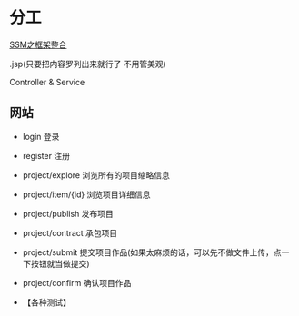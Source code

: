 # 分工

[SSM之框架整合](http://zkhwp.azurewebsites.net/archives/91)

.jsp(只要把内容罗列出来就行了 不用管美观)

Controller & Service



## 网站

* login 登录

* register 注册
* project/explore 浏览所有的项目缩略信息
* project/item/{id} 浏览项目详细信息
* project/publish 发布项目
* project/contract 承包项目
* project/submit 提交项目作品(如果太麻烦的话，可以先不做文件上传，点一下按钮就当做提交)
* project/confirm 确认项目作品

* 【各种测试】
